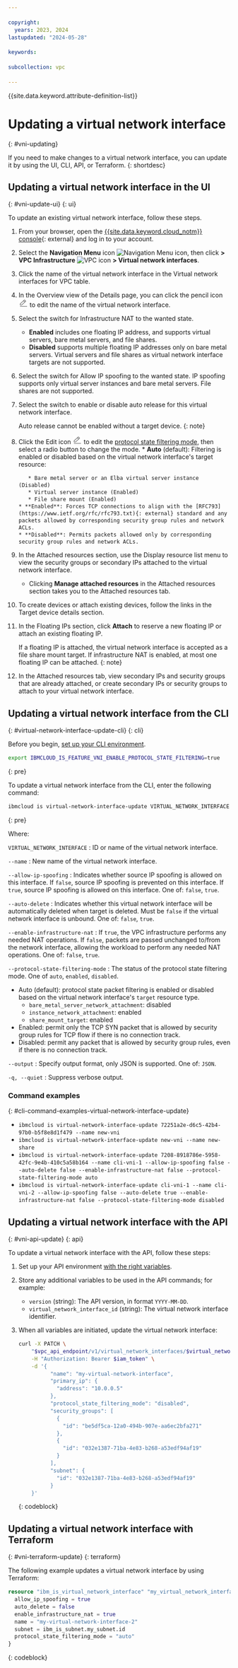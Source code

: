 ```yaml
---

copyright:
  years: 2023, 2024
lastupdated: "2024-05-28"

keywords:

subcollection: vpc

---
```


{{site.data.keyword.attribute-definition-list}}

# Updating a virtual network interface
{: #vni-updating}

If you need to make changes to a virtual network interface, you can update it by using the UI, CLI, API, or Terraform.
{: shortdesc}

## Updating a virtual network interface in the UI
{: #vni-update-ui}
{: ui}

To update an existing virtual network interface, follow these steps.

1. From your browser, open the [{{site.data.keyword.cloud_notm}} console](/login){: external} and log in to your account.
1. Select the **Navigation Menu** icon ![Navigation Menu icon](../../icons/icon_hamburger.svg), then click **> VPC Infrastructure** ![VPC icon](../../icons/vpc.svg) **> Virtual network interfaces**.
1. Click the name of the virtual network interface in the Virtual network interfaces for VPC table.
1. In the Overview view of the Details page, you can click the pencil icon ![Pencil icon](images/edit.png) to edit the name of the virtual network interface.
1. Select the switch for Infrastructure NAT to the wanted state.
    * **Enabled** includes one floating IP address, and supports virtual servers, bare metal servers, and file shares.
    * **Disabled** supports multiple floating IP addresses only on bare metal servers. Virtual servers and file shares as virtual network interface targets are not supported.
1. Select the switch for Allow IP spoofing to the wanted state. IP spoofing supports only virtual server instances and bare metal servers. File shares are not supported.
1. Select the switch to enable or disable auto release for this virtual network interface.

    Auto release cannot be enabled without a target device.
    {: note}

1. Click the Edit icon ![Edit icon](images/edit.png) to edit the [protocol state filtering mode](/docs/vpc?topic=vpc-vni-about&interface=ui#protocol-state-filtering), then select a radio button to change the mode.
       * **Auto** (default): Filtering is enabled or disabled based on the virtual network interface's target resource:

          * Bare metal server or an Elba virtual server instance (Disabled)
          * Virtual server instance (Enabled)
          * File share mount (Enabled)
       * **Enabled**: Forces TCP connections to align with the [RFC793](https://www.ietf.org/rfc/rfc793.txt){: external} standard and any packets allowed by corresponding security group rules and network ACLs.
       * **Disabled**: Permits packets allowed only by corresponding security group rules and network ACLs.
1. In the Attached resources section, use the Display resource list menu to view the security groups or secondary IPs attached to the virtual network interface.
    * Clicking **Manage attached resources** in the Attached resources section takes you to the Attached resources tab.
1. To create devices or attach existing devices, follow the links in the Target device details section.
1. In the Floating IPs section, click **Attach** to reserve a new floating IP or attach an existing floating IP.

    If a floating IP is attached, the virtual network interface is accepted as a file share mount target. If infrastructure NAT is enabled, at most one floating IP can be attached.
    {: note}

1. In the Attached resources tab, view secondary IPs and security groups that are already attached, or create secondary IPs or security groups to attach to your virtual network interface.

## Updating a virtual network interface from the CLI
{: #virtual-network-interface-update-cli}
{: cli}

Before you begin, [set up your CLI environment](/docs/vpc?topic=vpc-set-up-environment&interface=cli).

```sh
export IBMCLOUD_IS_FEATURE_VNI_ENABLE_PROTOCOL_STATE_FILTERING=true
```
{: pre}

To update a virtual network interface from the CLI, enter the following command:

```sh
ibmcloud is virtual-network-interface-update VIRTUAL_NETWORK_INTERFACE --name NEW_NAME [--allow-ip-spoofing false | true] [--auto-delete false | true] [--enable-infrastructure-nat false | true] [--protocol-state-filtering-mode auto | disabled | enabled] [--output JSON] [-q, --quiet]
```
{: pre}

Where:

`VIRTUAL_NETWORK_INTERFACE`
:   ID or name of the virtual network interface.

`--name`
:   New name of the virtual network interface.

`--allow-ip-spoofing`
:   Indicates whether source IP spoofing is allowed on this interface. If `false`, source IP spoofing is prevented on this interface. If `true`, source IP spoofing is allowed on this interface. One of: `false`, `true`.

`--auto-delete`
:   Indicates whether this virtual network interface will be automatically deleted when target is deleted. Must be `false` if the virtual network interface is unbound. One of: `false`, `true`.

`--enable-infrastructure-nat`
:   If `true`, the VPC infrastructure performs any needed NAT operations. If `false`, packets are passed unchanged to/from the network interface, allowing the workload to perform any needed NAT operations. One of: `false`, `true`.

`--protocol-state-filtering-mode`
:   The status of the protocol state filtering mode. One of `auto`, `enabled`, `disabled`.
   * Auto (default): protocol state packet filtering is enabled or disabled based on the virtual network interface's `target` resource type.
       * `bare_metal_server_network_attachment`: disabled
       * `instance_network_attachment`: enabled
       * `share_mount_target`: enabled
   * Enabled: permit only the TCP SYN packet that is allowed by security group rules for TCP flow if there is no connection track.
   * Disabled: permit any packet that is allowed by security group rules, even if there is no connection track.

`--output`
:   Specify output format, only JSON is supported. One of: `JSON`.

`-q, --quiet`
:   Suppress verbose output.

### Command examples
{: #cli-command-examples-virtual-network-interface-update}

- `ibmcloud is virtual-network-interface-update 72251a2e-d6c5-42b4-97b0-b5f8e8d1f479 --name new-vni`
- `ibmcloud is virtual-network-interface-update new-vni --name new-share`
- `ibmcloud is virtual-network-interface-update 7208-8918786e-5958-42fc-9e4b-410c5a58b164 --name cli-vni-1 --allow-ip-spoofing false --auto-delete false --enable-infrastructure-nat false --protocol-state-filtering-mode auto`
- `ibmcloud is virtual-network-interface-update cli-vni-1 --name cli-vni-2 --allow-ip-spoofing false --auto-delete true --enable-infrastructure-nat false --protocol-state-filtering-mode disabled`

## Updating a virtual network interface with the API
{: #vni-api-update}
{: api}

To update a virtual network interface with the API, follow these steps:

1. Set up your API environment [with the right variables](/docs/vpc?topic=vpc-set-up-environment#api-prerequisites-setup).
1. Store any additional variables to be used in the API commands; for example:

    * `version` (string): The API version, in format `YYYY-MM-DD`.
    * `virtual_network_interface_id` (string): The virtual network interface identifier.

1. When all variables are initiated, update the virtual network interface:

    ```sh
    curl -X PATCH \
        "$vpc_api_endpoint/v1/virtual_network_interfaces/$virtual_network_interface_id?version=$version&generation=2" \
        -H "Authorization: Bearer $iam_token" \
        -d '{
              "name": "my-virtual-network-interface",
              "primary_ip": {
                "address": "10.0.0.5"
              },
              "protocol_state_filtering_mode": "disabled",
              "security_groups": [
                {
                  "id": "be5df5ca-12a0-494b-907e-aa6ec2bfa271"
                },
                {
                  "id": "032e1387-71ba-4e83-b268-a53edf94af19"
                }
              ],
              "subnet": {
                "id": "032e1387-71ba-4e83-b268-a53edf94af19"
              }
        }'
    ```
    {: codeblock}

## Updating a virtual network interface with Terraform
{: #vni-terraform-update}
{: terraform}

The following example updates a virtual network interface by using Terraform:

```terraform
resource "ibm_is_virtual_network_interface" "my_virtual_network_interface_instance" {
  allow_ip_spoofing = true
  auto_delete = false
  enable_infrastructure_nat = true
  name = "my-virtual-network-interface-2"
  subnet = ibm_is_subnet.my_subnet.id
  protocol_state_filtering_mode = "auto"
}
```
{: codeblock}
